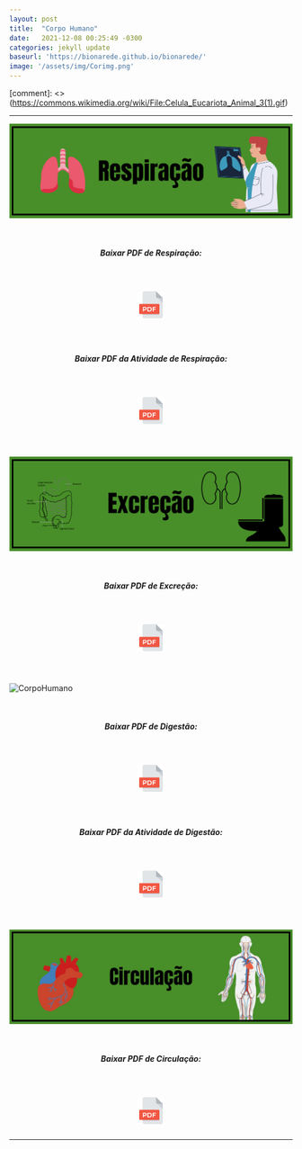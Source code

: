 ```yaml
---
layout: post
title:  "Corpo Humano"
date:   2021-12-08 00:25:49 -0300
categories: jekyll update 
baseurl: 'https://bionarede.github.io/bionarede/'
image: '/assets/img/Corimg.png'
---
```

[comment]: <> (https://commons.wikimedia.org/wiki/File:Celula_Eucariota_Animal_3(1).gif)
 <hr>
 
![CorpoHumano](/assets/img/respiração.png) 

<br>

<h5 style="text-align: center;">Baixar PDF de Respiração:</h5>

<br>

<h5 style="text-align: center;"><a href="https://drive.google.com/u/0/uc?id=1EalNaO75Hu4VaO0YzP1vWafjn6VLlHbP&export=download"><img src="/assets/img/pdf.png" width="48" height="48"></a></h5>

<br>

<h5 style="text-align: center;">Baixar PDF da Atividade de Respiração:</h5>

<br>

<h5 style="text-align: center;"><a href="https://drive.google.com/u/0/uc?id=1HG9yRcJinETw12KwYNqdoFWPy0R-REdl&export=download"><img src="/assets/img/pdf.png" width="48" height="48"></a></h5>

<br>


![CorpoHumano](/assets/img/Excreção.png) 

<br>

<h5 style="text-align: center;">Baixar PDF de Excreção:</h5>

<br>

<h5 style="text-align: center;"><a href="https://drive.google.com/u/0/uc?id=1Jrv8gFoDIzC2XZh_T3KgPZ_MPvUvWTMx&export=download"><img src="/assets/img/pdf.png" width="48" height="48"></a></h5>

<br>

![CorpoHumano](/assets/img/Digestão.png) 

<br>

<h5 style="text-align: center;">Baixar PDF de Digestão:</h5>

<br>

<h5 style="text-align: center;"><a href="https://drive.google.com/u/0/uc?id=1MzfkQwVq4JrRagIoilT3lJFeD9jwa-CY&export=download"><img src="/assets/img/pdf.png" width="48" height="48"></a></h5>

<br>

<h5 style="text-align: center;">Baixar PDF da Atividade de Digestão:</h5>

<br>

<h5 style="text-align: center;"><a href="https://drive.google.com/u/0/uc?id=1kstgwxmokZ0qxvvuNIP6NQNaxPXUaprr&export=download"><img src="/assets/img/pdf.png" width="48" height="48"></a></h5>

<br>

![CorpoHumano](/assets/img/circulacao.jpeg) 

<br>

<h5 style="text-align: center;">Baixar PDF de Circulação:</h5>

<br>

<h5 style="text-align: center;"><a href="https://drive.google.com/u/0/uc?id=1-hVQt62IINgoZiAR5V4s--BijgZV8hrt&export=download"><img src="/assets/img/pdf.png" width="48" height="48"></a></h5>
 <hr>
<br>

